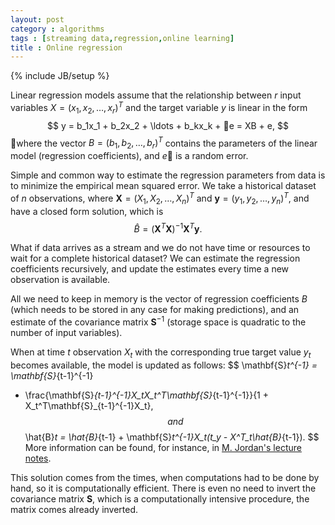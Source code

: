 ```yaml
---
layout: post
category : algorithms
tags : [streaming data,regression,online learning]
title : Online regression 
---
```

{% include JB/setup %}
<head>
<script type="text/x-mathjax-config">
MathJax.Hub.Config({
  tex2jax: {inlineMath: [['$','$'], ['\\(','\\)']]}
});
</script>
<script type="text/javascript"
 src="http://cdn.mathjax.org/mathjax/latest/MathJax.js?config=TeX-AMS-MML_HTMLorMML">
</script>
</head>

Linear regression models assume that the relationship between $r$ input variables $X = (x_1,x_2,\ldots,x_r)^T$ and the target variable $y$ is linear in the form
$$
y = b_1x_1 + b_2x_2 + \ldots + b_kx_k + e = XB + e,
$$where the vector $B = (b_1, b_2,\ldots,b_r)^T$ contains the parameters of the linear model (regression coefficients), and $e$ is a random error.

Simple and common way to estimate the regression parameters from data is to minimize the empirical mean squared error. We take a historical dataset of $n$ observations, where 
$\mathbf{X}  = (X_1, X_2, \ldots, X_n)^T$ and
$\mathbf{y} = (y_1,y_2,\ldots,y_n)^T$, and have a closed form solution, which is 
$$
\hat{B} = (\mathbf{X}^T\mathbf{X})^{-1}\mathbf{X}^T\mathbf{y}.
$$

What if data arrives as a stream and we do not have time or resources to wait for a complete historical dataset? We can estimate the regression coefficients recursively, and update the estimates every time a new observation is available. 

All we need to keep in memory is the vector of regression coefficients $B$ (which needs to be stored in any case for making predictions), and an estimate of the covariance matrix $\mathbf{S}^{-1}$ (storage space is quadratic to the number of input variables). 

When at time $t$ observation $X_t$ with the corresponding  true target value $y_t$ becomes available, the model is updated as follows:
$$
\mathbf{S}_t^{-1} = \mathbf{S}_{t-1}^{-1}
- \frac{\mathbf{S}_{t-1}^{-1}X_tX_t^T\mathbf{S}_{t-1}^{-1}}{1 + X_t^T\mathbf{S}_{t-1}^{-1}X_t},
$$
and
$$
\hat{B}_t = \hat{B}_{t-1} + \mathbf{S}_t^{-1}X_t(t_y  - X^T_t\hat{B}_{t-1}).
$$
More information can be found, for instance, in [M. Jordan's lecture notes](http://www.cs.berkeley.edu/~jordan/courses/294-fall98/readings/rls.ps). 

This solution comes from the times, when computations had to be done by hand, so it is computationally efficient. There is even no need to invert the covariance matrix $\mathbf{S}$, which is a computationally intensive procedure, the matrix comes already inverted. 